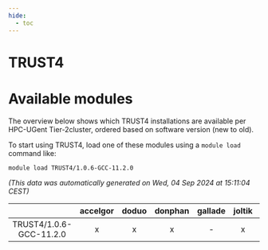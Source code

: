 ```yaml
---
hide:
  - toc
---
```


TRUST4
======

# Available modules


The overview below shows which TRUST4 installations are available per HPC-UGent Tier-2cluster, ordered based on software version (new to old).

To start using TRUST4, load one of these modules using a `module load` command like:

```shell
module load TRUST4/1.0.6-GCC-11.2.0
```

*(This data was automatically generated on Wed, 04 Sep 2024 at 15:11:04 CEST)*  

| |accelgor|doduo|donphan|gallade|joltik|shinx|skitty|
| :---: | :---: | :---: | :---: | :---: | :---: | :---: | :---: |
|TRUST4/1.0.6-GCC-11.2.0|x|x|x|-|x|-|x|
